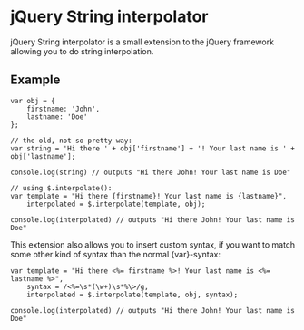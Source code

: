 # jQuery String interpolator

  jQuery String interpolator is a small extension to the jQuery framework allowing you to do string interpolation.

## Example
    
	var obj = {
		firstname: 'John',
		lastname: 'Doe'
	};
	
	// the old, not so pretty way:
	var string = 'Hi there ' + obj['firstname'] + '! Your last name is ' + obj['lastname'];
	
	console.log(string) // outputs "Hi there John! Your last name is Doe"
	
	// using $.interpolate(): 
	var template = "Hi there {firstname}! Your last name is {lastname}",
		interpolated = $.interpolate(template, obj);
	
	console.log(interpolated) // outputs "Hi there John! Your last name is Doe"
	
  This extension also allows you to insert custom syntax, if you want to match some other kind of syntax than the normal {var}-syntax:

	var template = "Hi there <%= firstname %>! Your last name is <%= lastname %>",
		syntax = /<%=\s*(\w+)\s*%\>/g,
		interpolated = $.interpolate(template, obj, syntax);
	
	console.log(interpolated) // outputs "Hi there John! Your last name is Doe"
